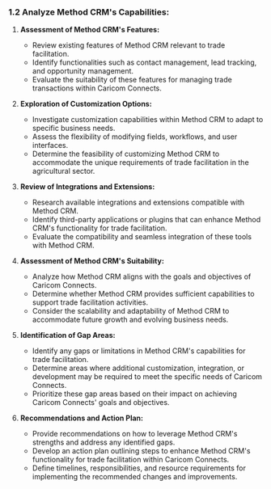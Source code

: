 ### 1.2 Analyze Method CRM's Capabilities:

1. **Assessment of Method CRM's Features:**

   - Review existing features of Method CRM relevant to trade facilitation.
   - Identify functionalities such as contact management, lead tracking, and opportunity management.
   - Evaluate the suitability of these features for managing trade transactions within Caricom Connects.

2. **Exploration of Customization Options:**

   - Investigate customization capabilities within Method CRM to adapt to specific business needs.
   - Assess the flexibility of modifying fields, workflows, and user interfaces.
   - Determine the feasibility of customizing Method CRM to accommodate the unique requirements of trade facilitation in the agricultural sector.

3. **Review of Integrations and Extensions:**

   - Research available integrations and extensions compatible with Method CRM.
   - Identify third-party applications or plugins that can enhance Method CRM's functionality for trade facilitation.
   - Evaluate the compatibility and seamless integration of these tools with Method CRM.

4. **Assessment of Method CRM's Suitability:**

   - Analyze how Method CRM aligns with the goals and objectives of Caricom Connects.
   - Determine whether Method CRM provides sufficient capabilities to support trade facilitation activities.
   - Consider the scalability and adaptability of Method CRM to accommodate future growth and evolving business needs.

5. **Identification of Gap Areas:**

   - Identify any gaps or limitations in Method CRM's capabilities for trade facilitation.
   - Determine areas where additional customization, integration, or development may be required to meet the specific needs of Caricom Connects.
   - Prioritize these gap areas based on their impact on achieving Caricom Connects' goals and objectives.

6. **Recommendations and Action Plan:**
   - Provide recommendations on how to leverage Method CRM's strengths and address any identified gaps.
   - Develop an action plan outlining steps to enhance Method CRM's functionality for trade facilitation within Caricom Connects.
   - Define timelines, responsibilities, and resource requirements for implementing the recommended changes and improvements.
